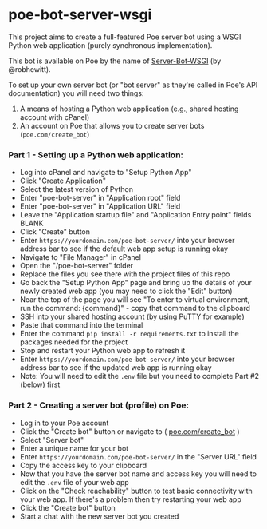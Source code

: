 # poe-bot-server-wsgi
This project aims to create a full-featured Poe server bot using a WSGI Python web application (purely synchronous implementation).

This bot is available on Poe by the name of [Server-Bot-WSGI](https://poe.com/Server-Bot-WSGI) (by @robhewitt).

To set up your own server bot (or "bot server" as they're called in Poe's API documentation) you will need two things:

1. A means of hosting a Python web application (e.g., shared hosting account with cPanel)
2. An account on Poe that allows you to create server bots (`poe.com/create_bot`)

### Part 1 - Setting up a Python web application:
- Log into cPanel and navigate to "Setup Python App"
- Click "Create Application"
- Select the latest version of Python
- Enter "poe-bot-server" in "Application root" field
- Enter "poe-bot-server" in "Application URL" field
- Leave the "Application startup file" and "Application Entry point" fields BLANK
- Click "Create" button
- Enter `https://yourdomain.com/poe-bot-server/` into your browser address bar to see if the default web app setup is running okay
- Navigate to "File Manager" in cPanel
- Open the "/poe-bot-server" folder
- Replace the files you see there with the project files of this repo
- Go back the "Setup Python App" page and bring up the details of your newly created web app (you may need to click the "Edit" button)
- Near the top of the page you will see "To enter to virtual environment, run the command: {command}" - copy that command to the clipboard
- SSH into your shared hosting account (by using PuTTY for example)
- Paste that command into the terminal
- Enter the command `pip install -r requirements.txt` to install the packages needed for the project
- Stop and restart your Python web app to refresh it
- Enter `https://yourdomain.com/poe-bot-server/` into your browser address bar to see if the updated web app is running okay
- Note: You will need to edit the `.env` file but you need to complete Part #2 (below) first

### Part 2 - Creating a server bot (profile) on Poe:
- Log in to your Poe account
- Click the "Create bot" button or navigate to ( [poe.com/create_bot](https://poe.com/create_bot) )
- Select "Server bot"
- Enter a unique name for your bot
- Enter `https://yourdomain.com/poe-bot-server/` in the "Server URL" field
- Copy the access key to your clipboard
- Now that you have the server bot name and access key you will need to edit the `.env` file of your web app
- Click on the "Check reachability" button to test basic connectivity with your web app. If there's a problem then try restarting your web app
- Click the "Create bot" button
- Start a chat with the new server bot you created

